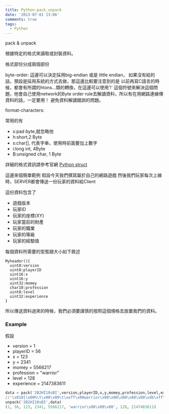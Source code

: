 ```yaml
---
title: Python-pack_unpack
date: '2013-07-01 13:06'
comments: true
tags:
  - Python
---
```

pack & unpack

根據特定的格式來讀取或封裝資料。

格式部份分成兩個部份

byte-order:
這邊可以決定採用big-endian 或是 little endian，
如果沒有給的話，預設是採用系統的方式去做，那這邊比較要注意到的是
以前再寫C語言的時候，都會有所謂的htons...類的轉換，在這邊可以使用'!'
這個符號來解決這個問題，他會自己使用network的Byte order rule去解讀資料，所以有在用網路連線傳資料的話，一定要用！
避免資料解讀錯誤的問題。

format-characters:

常用的有

- x:pad byte,就忽略他
- h:short,2 Byte
- s:char[], 代表字串，使用時前面要加上數字
- i:long int, 4Byte
- B:unsigned char, 1 Byte

詳細的格式資訊請參考官網
[Python struct](http://docs.python.org/2/library/struct.html "Python struct")

這邊來個簡單範例
假設今天我們撰寫屬於自己的網路遊戲
然後我們玩家每次上線時，SERVER都會傳送一份玩家的資料給Client

這份資料包含了
- 遊戲版本
- 玩家ID
- 玩家的座標(XY)
- 玩家當前的財產
- 玩家的職業
- 玩家的等級
- 玩家的經驗值


每個資料所需要的型態跟大小如下敘述

```
Myheader(){
  uint8:version
  uint8:playerID
  uint16:x
  uint16:y
  uint32:momey
  char10:profession
  uint8:level
  uint32:experience
}
```
所以傳送資料過來的時候，我們必須要謹慎的按照這個規格去放置我們的資料。
### Example ###
假設
- version = 1
- playerID = 56
- x = 123
- y = 2341
- momey = 5566217
- profession = "warrior"
- level = 128
- experience = 2147383611

```python
data = pack('2B2HI10sBI',version,playerID,x,y,momey,profession,level,experience)
//'\x018{\x00%\t\x00\x00\t\xefT\x00warrior\x00\x00\x00\x80\x00\xdb\xff\xff\x7f'
unpack('2B2HI10sBI',data)
(1, 56, 123, 2341, 5566217, 'warrior\x00\x00\x00', 128, 2147483611)

```
